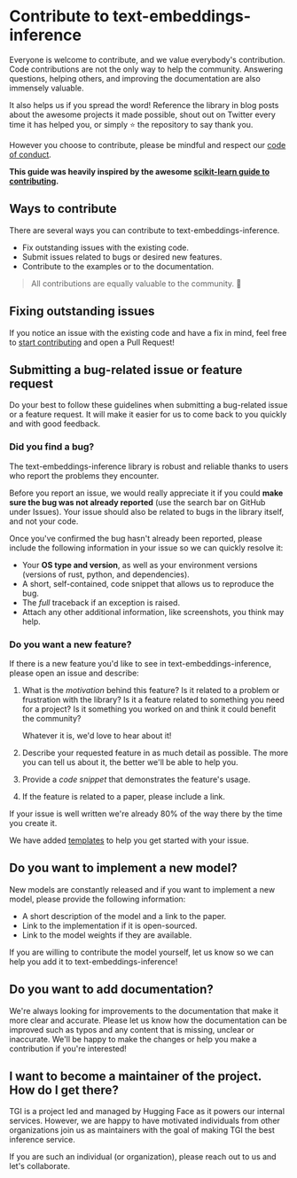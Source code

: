 <!---
Copyright 2024 The HuggingFace Team. All rights reserved.

Licensed under the Apache License, Version 2.0 (the "License");
you may not use this file except in compliance with the License.
You may obtain a copy of the License at

    http://www.apache.org/licenses/LICENSE-2.0

Unless required by applicable law or agreed to in writing, software
distributed under the License is distributed on an "AS IS" BASIS,
WITHOUT WARRANTIES OR CONDITIONS OF ANY KIND, either express or implied.
See the License for the specific language governing permissions and
limitations under the License.
-->

# Contribute to text-embeddings-inference

Everyone is welcome to contribute, and we value everybody's contribution. Code
contributions are not the only way to help the community. Answering questions, helping
others, and improving the documentation are also immensely valuable.

It also helps us if you spread the word! Reference the library in blog posts
about the awesome projects it made possible, shout out on Twitter every time it has
helped you, or simply ⭐️ the repository to say thank you.

However you choose to contribute, please be mindful and respect our
[code of conduct](https://github.com/huggingface/text-embeddings-inference/blob/main/CODE_OF_CONDUCT.md).

**This guide was heavily inspired by the awesome [scikit-learn guide to contributing](https://github.com/scikit-learn/scikit-learn/blob/main/CONTRIBUTING.md).**

## Ways to contribute

There are several ways you can contribute to text-embeddings-inference.

* Fix outstanding issues with the existing code.
* Submit issues related to bugs or desired new features.
* Contribute to the examples or to the documentation.

> All contributions are equally valuable to the community. 🥰

## Fixing outstanding issues

If you notice an issue with the existing code and have a fix in mind, feel free to [start contributing](#create-a-pull-request) and open 
a Pull Request!

## Submitting a bug-related issue or feature request

Do your best to follow these guidelines when submitting a bug-related issue or a feature
request. It will make it easier for us to come back to you quickly and with good
feedback.

### Did you find a bug?

The text-embeddings-inference library is robust and reliable thanks to users who report the problems they encounter.

Before you report an issue, we would really appreciate it if you could **make sure the bug was not
already reported** (use the search bar on GitHub under Issues). Your issue should also be related to bugs in the 
library itself, and not your code. 

Once you've confirmed the bug hasn't already been reported, please include the following information in your issue so 
we can quickly resolve it:

* Your **OS type and version**, as well as your environment versions (versions of rust, python, and dependencies).
* A short, self-contained, code snippet that allows us to reproduce the bug.
* The *full* traceback if an exception is raised.
* Attach any other additional information, like screenshots, you think may help.

### Do you want a new feature?

If there is a new feature you'd like to see in text-embeddings-inference, please open an issue and describe:

1. What is the *motivation* behind this feature? Is it related to a problem or frustration with the library? Is it 
   a feature related to something you need for a project? Is it something you worked on and think it could benefit 
   the community?

   Whatever it is, we'd love to hear about it!

2. Describe your requested feature in as much detail as possible. The more you can tell us about it, the better 
   we'll be able to help you.
3. Provide a *code snippet* that demonstrates the feature's usage.
4. If the feature is related to a paper, please include a link.

If your issue is well written we're already 80% of the way there by the time you create it.

We have added [templates](https://github.com/huggingface/text-embeddings-inference/tree/main/.github/ISSUE_TEMPLATE) 
to help you get started with your issue.

## Do you want to implement a new model?

New models are constantly released and if you want to implement a new model, please provide the following information:

* A short description of the model and a link to the paper.
* Link to the implementation if it is open-sourced.
* Link to the model weights if they are available.

If you are willing to contribute the model yourself, let us know so we can help you add it to text-embeddings-inference!

## Do you want to add documentation?

We're always looking for improvements to the documentation that make it more clear and accurate. Please let us know 
how the documentation can be improved such as typos and any content that is missing, unclear or inaccurate. We'll be 
happy to make the changes or help you make a contribution if you're interested!

## I want to become a maintainer of the project. How do I get there?

TGI is a project led and managed by Hugging Face as it powers our internal services. However, we are happy to have
motivated individuals from other organizations join us as maintainers with the goal of making TGI the best inference
service. 

If you are such an individual (or organization), please reach out to us and let's collaborate.